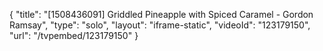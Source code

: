 {
    "title": "[1508436091] Griddled Pineapple with Spiced Caramel - Gordon Ramsay",
    "type": "solo",
    "layout": "iframe-static",
    "videoId": "123179150",
    "url": "\/tvpembed\/123179150"
}